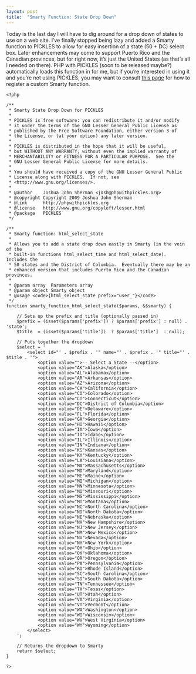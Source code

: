 ```yaml
---
layout: post
title:  "Smarty Function: State Drop Down"
---
```


Today is the last day I will have to dig around for a drop down of states to use on a web site. I’ve finally stopped being lazy and added a Smarty function to PICKLES to allow for easy insertion of a state (50 + DC) select box. Later enhancements may come to support Puerto Rico and the Canadian provinces, but for right now, it’s just the United States (as that’s all I needed on there). PHP with PICKLES (soon to be released maybe?) automatically loads this function in for me, but if you’re interested in using it and you’re not using PICKLES, you may want to consult [this page](http://smarty.net/manual/en/api.register.function.php) for how to register a custom Smarty function.

	<?php

	/**
	 * Smarty State Drop Down for PICKLES
	 *
	 * PICKLES is free software: you can redistribute it and/or modify
	 * it under the terms of the GNU Lesser General Public License as
	 * published by the Free Software Foundation, either version 3 of
	 * the License, or (at your option) any later version.
	 *
	 * PICKLES is distributed in the hope that it will be useful,
	 * but WITHOUT ANY WARRANTY; without even the implied warranty of
	 * MERCHANTABILITY or FITNESS FOR A PARTICULAR PURPOSE.  See the
	 * GNU Lesser General Public License for more details.
	 *
	 * You should have received a copy of the GNU Lesser General Public
	 * License along with PICKLES.  If not, see
	 * <http://www.gnu.org/licenses/>.
	 *
	 * @author    Joshua John Sherman <josh@phpwithpickles.org>
	 * @copyright Copyright 2009 Joshua John Sherman
	 * @link      http://phpwithpickles.org
	 * @license   http://www.gnu.org/copyleft/lesser.html
	 * @package   PICKLES
	 */

	/**
	 * Smarty function: html_select_state
	 *
	 * Allows you to add a state drop down easily in Smarty (in the vein of the
	 * built-in functions html_select_time and html_select_date).  Includes the
	 * 50 states and the District of Columbia.  Eventually there may be an
	 * enhanced version that includes Puerto Rico and the Canadian provinces.
	 *
	 * @param array  Parameters array
	 * @param object Smarty object
	 * @usage <code>{html_select_state prefix="user_"}</code>
	 */
	function smarty_function_html_select_state($params, &$smarty) {

		// Sets up the prefix and title (optionally passed in)
		$prefix = (isset($params['prefix']) ? $params['prefix'] : null) . 'state';
		$title  = (isset($params['title'])  ? $params['title']  : null);

		// Puts together the dropdown
		$select = '
			<select id="' . $prefix . '" name="' . $prefix . '" title="' . $title . '">
				<option value="">-- Select a State --</option>
				<option value="AK">Alaska</option>
				<option value="AL">Alabama</option>
				<option value="AR">Arkansas</option>
				<option value="AZ">Arizona</option>
				<option value="CA">California</option>
				<option value="CO">Colorado</option>
				<option value="CT">Connecticut</option>
				<option value="DC">District of Columbia</option>
				<option value="DE">Delaware</option>
				<option value="FL">Florida</option>
				<option value="GA">Georgia</option>
				<option value="HI">Hawaii</option>
				<option value="IA">Iowa</option>
				<option value="ID">Idaho</option>
				<option value="IL">Illinois</option>
				<option value="IN">Indiana</option>
				<option value="KS">Kansas</option>
				<option value="KY">Kentucky</option>
				<option value="LA">Louisiana</option>
				<option value="MA">Massachusetts</option>
				<option value="MD">Maryland</option>
				<option value="ME">Maine</option>
				<option value="MI">Michigan</option>
				<option value="MN">Minnesota</option>
				<option value="MO">Missouri</option>
				<option value="MS">Mississippi</option>
				<option value="MT">Montana</option>
				<option value="NC">North Carolina</option>
				<option value="ND">North Dakota</option>
				<option value="NE">Nebraska</option>
				<option value="NH">New Hampshire</option>
				<option value="NJ">New Jersey</option>
				<option value="NM">New Mexico</option>
				<option value="NV">Nevada</option>
				<option value="NY">New York</option>
				<option value="OH">Ohio</option>
				<option value="OK">Oklahoma</option>
				<option value="OR">Oregon</option>
				<option value="PA">Pennsylvania</option>
				<option value="RI">Rhode Island</option>
				<option value="SC">South Carolina</option>
				<option value="SD">South Dakota</option>
				<option value="TN">Tennessee</option>
				<option value="TX">Texas</option>
				<option value="UT">Utah</option>
				<option value="VA">Virginia</option>
				<option value="VT">Vermont</option>
				<option value="WA">Washington</option>
				<option value="WI">Wisconsin</option>
				<option value="WV">West Virginia</option>
				<option value="WY">Wyoming</option>
			</select>
		';

		// Returns the dropdown to Smarty
		return $select;
	}

	?>
